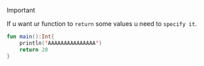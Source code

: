 
> [!important] 
> If u want ur function to `return` some values u need to `specify it`.

```kotlin
fun main():Int{
	println('AAAAAAAAAAAAAAA')
	return 20
}
```
